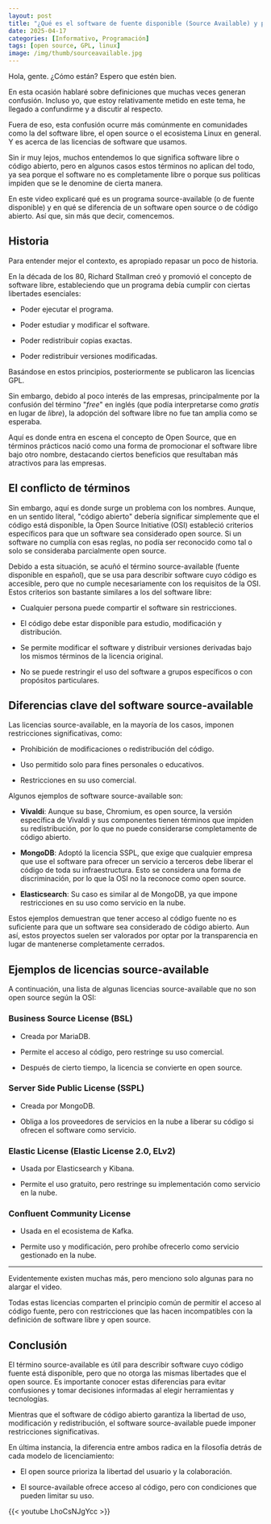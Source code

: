 ```yaml
---
layout: post
title: "¿Qué es el software de fuente disponible (Source Available) y por qué no es Open Source?"
date: 2025-04-17
categories: [Informativo, Programación]
tags: [open source, GPL, linux]
image: /img/thumb/sourceavailable.jpg
---
```


Hola, gente. ¿Cómo están? Espero que estén bien.

En esta ocasión hablaré sobre definiciones que muchas veces generan confusión. Incluso yo, que estoy relativamente metido en este tema, he llegado a confundirme y a discutir al respecto.

Fuera de eso, esta confusión ocurre más comúnmente en comunidades como la del software libre, el open source o el ecosistema Linux en general. Y es acerca de las licencias de software que usamos.

Sin ir muy lejos, muchos entendemos lo que significa software libre o código abierto, pero en algunos casos estos términos no aplican del todo, ya sea porque el software no es completamente libre o porque sus políticas impiden que se le denomine de cierta manera.

En este video explicaré qué es un programa source-available (o de fuente disponible) y en qué se diferencia de un software open source o de código abierto. Así que, sin más que decir, comencemos.

## Historia

Para entender mejor el contexto, es apropiado repasar un poco de historia.

En la década de los 80, Richard Stallman creó y promovió el concepto de software libre, estableciendo que un programa debía cumplir con ciertas libertades esenciales:

- Poder ejecutar el programa.

- Poder estudiar y modificar el software.

- Poder redistribuir copias exactas.

- Poder redistribuir versiones modificadas.

Basándose en estos principios, posteriormente se publicaron las licencias GPL.

Sin embargo, debido al poco interés de las empresas, principalmente por la confusión del término "*free*" en inglés (que podía interpretarse como *gratis* en lugar de *libre*), la adopción del software libre no fue tan amplia como se esperaba.

Aquí es donde entra en escena el concepto de Open Source, que en términos prácticos nació como una forma de promocionar el software libre bajo otro nombre, destacando ciertos beneficios que resultaban más atractivos para las empresas.

## El conflicto de términos

Sin embargo, aquí es donde surge un problema con los nombres. Aunque, en un sentido literal, "código abierto" debería significar simplemente que el código está disponible, la Open Source Initiative (OSI) estableció criterios específicos para que un software sea considerado open source. Si un software no cumplía con esas reglas, no podía ser reconocido como tal o solo se consideraba parcialmente open source.

Debido a esta situación, se acuñó el término source-available (fuente disponible en español), que se usa para describir software cuyo código es accesible, pero que no cumple necesariamente con los requisitos de la OSI. Estos criterios son bastante similares a los del software libre:

- Cualquier persona puede compartir el software sin restricciones.

- El código debe estar disponible para estudio, modificación y distribución.

- Se permite modificar el software y distribuir versiones derivadas bajo los mismos términos de la licencia original.

- No se puede restringir el uso del software a grupos específicos o con propósitos particulares.

## Diferencias clave del software source-available

Las licencias source-available, en la mayoría de los casos, imponen restricciones significativas, como:

- Prohibición de modificaciones o redistribución del código.

- Uso permitido solo para fines personales o educativos.

- Restricciones en su uso comercial.

Algunos ejemplos de software source-available son:

- **Vivaldi**: Aunque su base, Chromium, es open source, la versión específica de Vivaldi y sus componentes tienen términos que impiden su redistribución, por lo que no puede considerarse completamente de código abierto.

- **MongoDB**: Adoptó la licencia SSPL, que exige que cualquier empresa que use el software para ofrecer un servicio a terceros debe liberar el código de toda su infraestructura. Esto se considera una forma de discriminación, por lo que la OSI no la reconoce como open source.

- **Elasticsearch**: Su caso es similar al de MongoDB, ya que impone restricciones en su uso como servicio en la nube.

Estos ejemplos demuestran que tener acceso al código fuente no es suficiente para que un software sea considerado de código abierto. Aun así, estos proyectos suelen ser valorados por optar por la transparencia en lugar de mantenerse completamente cerrados.

## Ejemplos de licencias source-available

A continuación, una lista de algunas licencias source-available que no son open source según la OSI:

### Business Source License (BSL)

- Creada por MariaDB.

- Permite el acceso al código, pero restringe su uso comercial.

- Después de cierto tiempo, la licencia se convierte en open source.

### Server Side Public License (SSPL)

- Creada por MongoDB.

- Obliga a los proveedores de servicios en la nube a liberar su código si ofrecen el software como servicio.

### Elastic License (Elastic License 2.0, ELv2)

- Usada por Elasticsearch y Kibana.

- Permite el uso gratuito, pero restringe su implementación como servicio en la nube.

### Confluent Community License

- Usada en el ecosistema de Kafka.

- Permite uso y modificación, pero prohíbe ofrecerlo como servicio gestionado en la nube.

---

Evidentemente existen muchas más, pero menciono solo algunas para no alargar el video.

Todas estas licencias comparten el principio común de permitir el acceso al código fuente, pero con restricciones que las hacen incompatibles con la definición de software libre y open source.

## Conclusión

El término source-available es útil para describir software cuyo código fuente está disponible, pero que no otorga las mismas libertades que el open source. Es importante conocer estas diferencias para evitar confusiones y tomar decisiones informadas al elegir herramientas y tecnologías.

Mientras que el software de código abierto garantiza la libertad de uso, modificación y redistribución, el software source-available puede imponer restricciones significativas.

En última instancia, la diferencia entre ambos radica en la filosofía detrás de cada modelo de licenciamiento:

- El open source prioriza la libertad del usuario y la colaboración.

- El source-available ofrece acceso al código, pero con condiciones que pueden limitar su uso.


{{< youtube LhoCsNJgYcc >}}
